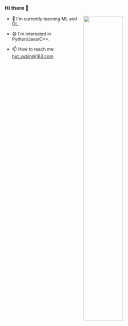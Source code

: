 ### Hi there 👋
<img src="https://github-readme-stats.vercel.app/api?username=Nate-yu" width=50% align="right">

- 🌱 I'm currently learning ML and DL.

- :smile: I'm interested in Python/Java/C++. 

- 📫 How to reach me: hut_yubin@163.com


<!-- [![Top Langs](https://github-readme-stats.vercel.app/api/top-langs/?username=Nate-yu&layout=compact)](https://github.com/anuraghazra/github-readme-stats)
**Nate-yu/Nate-yu** is a ✨ _special_ ✨ repository because its `README.md` (this file) appears on your GitHub profile.

Here are some ideas to get you started:

- 🔭 I’m currently working on ...

- 👯 I’m looking to collaborate on ...
- 🤔 I’m looking for help with ...
- 💬 Ask me about ...
- 📫 How to reach me: ...
- 😄 Pronouns: ...
- ⚡ Fun fact: ...
-->
